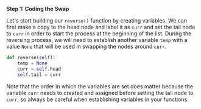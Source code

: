 <!--title={Reverse the Element Order - Explain}--> 

<!--badges={Algorithms:15,Python:15}-->

<!--concepts={The Linked List}-->

**Step 1: Coding the Swap**

Let's start building our `reverse()` function by creating variables. We can first make a copy to the head node and label it as `curr`  and set the tail node to `curr` in order to start the process at the beginning of the list. During the reversing process, we will need to establish another variable `temp` with a value `None` that will be used in swapping the nodes around `curr`.

```python
def reverse(self): 
    temp = None
    curr = self.head
    self.tail = curr
```

Note that the order in which the variables are set does matter because the variable `curr` needs to created and assigned before setting the tail node to `curr`, so always be careful when establishing variables in your functions.
